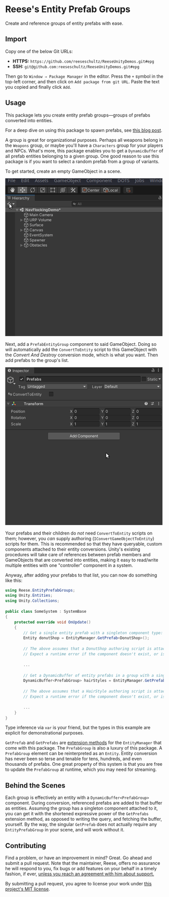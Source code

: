 # Reese's Entity Prefab Groups

Create and reference groups of entity prefabs with ease.

## Import

Copy one of the below Git URLs:

* **HTTPS:** `https://github.com/reeseschultz/ReeseUnityDemos.git#epg`
* **SSH:** `git@github.com:reeseschultz/ReeseUnityDemos.git#epg`

Then go to `Window ⇒ Package Manager` in the editor. Press the `+` symbol in the top-left corner, and then click on `Add package from git URL`. Paste the text you copied and finally click `Add`.

## Usage

This package lets you create entity prefab groups—groups of prefabs converted into entities.

For a deep dive on using this package to spawn prefabs, see [this blog post](https://reese.codes/blog/post/spawning-prefabs-with-unity-dots/).

A group is great for organizational purposes. Perhaps all weapons belong in the `Weapons` group, or maybe you'll have a `Characters` group for your players and NPCs. What's more, this package enables you to get a `DynamicBuffer` of all prefab entities belonging to a given group. One good reason to use this package is if you want to select a random prefab from a group of variants.

To get started, create an empty GameObject in a scene.

![creating an empty gameobject in a scene](gifs/create-go.gif)

Next, add a `PrefabEntityGroup` component to said GameObject. Doing so will automatically add the `ConvertToEntity` script to this GameObject with the *Convert And Destroy* conversion mode, which is what you want. Then add prefabs to the group's list.

![adding the entityprefabgroup component to the gameobject](gifs/add-component.gif)

Your prefabs and their children do *not* need `ConvertToEntity` scripts on them; however, you *can* supply authoring (`IConvertGameObjectToEntity`) scripts for them. This is recommended so that they have queryable, custom components attached to their entity conversions. Unity's existing procedures will take care of references between prefab members and GameObjects that are converted into entities, making it easy to read/write multiple entities with one "controller" component in a system.

Anyway, after adding your prefabs to that list, you can now do something like this:

```csharp
using Reese.EntityPrefabGroups;
using Unity.Entities;
using Unity.Collections;

public class SomeSystem : SystemBase
{
    protected override void OnUpdate()
    {
        // Get a single entity prefab with a singleton component type:
        Entity donutShop = EntityManager.GetPrefab<DonutShop>();

        // The above assumes that a DonutShop authoring script is attached to a prefab.
        // Expect a runtime error if the component doesn't exist, or isn't a singleton.

        ...

        // Get a DynamicBuffer of entity prefabs in a group with a singleton component type:
        DynamicBuffer<PrefabGroup> hairStyles = EntityManager.GetPrefabs<HairStyles>();

        // The above assumes that a HairStyle authoring script is attached to a group.
        // Expect a runtime error if the component doesn't exist, or isn't a singleton.

        ...
    } 
}
```

Type inference via `var` is your friend, but the types in this example are explicit for demonstrational purposes.

`GetPrefab` and `GetPrefabs` are [extension methods](https://reese.codes/blog/post/how-extension-methods-work-in-csharp/) for the `EntityManager` that come with this package. The `PrefabGroup` is also a luxury of this package. A `PrefabGroup` element can be reinterpreted as an `Entity`. Entity conversion has never been so terse and tenable for tens, hundreds, and even thousands of prefabs. One great property of this system is that you are free to update the `PrefabGroup` at runtime, which you may need for streaming.

## Behind the Scenes

Each group is effectively an entity with a `DynamicBuffer<PrefabGroup>` component. During conversion, referenced prefabs are added to that buffer as entities. Assuming the group has a singleton component attached to it, you can get it with the shortened expressive power of the `GetPrefabs` extension method, as opposed to writing the query, and fetching the buffer, yourself. By the way, the singular `GetPrefab` does not actually require any `EntityPrefabGroup` in your scene, and will work without it.

## Contributing

Find a problem, or have an improvement in mind? Great. Go ahead and submit a pull request. Note that the maintainer, Reese, offers no assurance he will respond to you, fix bugs or add features on your behalf in a timely fashion, if ever, [unless you reach an agreement with him about support.](https://reese.codes)

By submitting a pull request, you agree to license your work under [this project's MIT license](https://github.com/reeseschultz/ReeseUnityDemos/blob/master/LICENSE).
